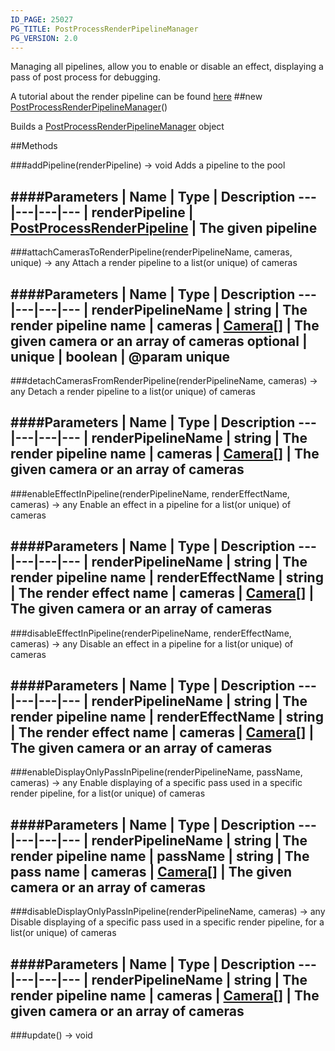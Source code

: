 ```yaml
---
ID_PAGE: 25027
PG_TITLE: PostProcessRenderPipelineManager
PG_VERSION: 2.0
---
```


Managing all pipelines, allow you to enable or disable an effect, displaying a pass of post process for debugging.

A tutorial about the render pipeline can be found [here](https://github.com/BabylonJS/Babylon.js/wiki/How-to-use-PostProcessRenderPipeline)
##new [PostProcessRenderPipelineManager](/classes/PostProcessRenderPipelineManager)()



Builds a [PostProcessRenderPipelineManager](/classes/PostProcessRenderPipelineManager) object











##Methods

###addPipeline(renderPipeline) &rarr; void
Adds a pipeline to the pool





####Parameters
 | Name | Type | Description
---|---|---|---
 | renderPipeline | [PostProcessRenderPipeline](/classes/PostProcessRenderPipeline) | The given pipeline
---

###attachCamerasToRenderPipeline(renderPipelineName, cameras, unique) &rarr; any
Attach a render pipeline to a list(or unique) of cameras





####Parameters
 | Name | Type | Description
---|---|---|---
 | renderPipelineName | string | The render pipeline name
 | cameras | [Camera](/classes/Camera)[] | The given camera or an array of cameras
optional | unique | boolean | @param unique
---

###detachCamerasFromRenderPipeline(renderPipelineName, cameras) &rarr; any
Detach a render pipeline to a list(or unique) of cameras





####Parameters
 | Name | Type | Description
---|---|---|---
 | renderPipelineName | string | The render pipeline name
 | cameras | [Camera](/classes/Camera)[] | The given camera or an array of cameras
---

###enableEffectInPipeline(renderPipelineName, renderEffectName, cameras) &rarr; any
Enable an effect in a pipeline for a list(or unique) of cameras





####Parameters
 | Name | Type | Description
---|---|---|---
 | renderPipelineName | string | The render pipeline name
 | renderEffectName | string | The render effect name
 | cameras | [Camera](/classes/Camera)[] | The given camera or an array of cameras
---

###disableEffectInPipeline(renderPipelineName, renderEffectName, cameras) &rarr; any
Disable an effect in a pipeline for a list(or unique) of cameras





####Parameters
 | Name | Type | Description
---|---|---|---
 | renderPipelineName | string | The render pipeline name
 | renderEffectName | string | The render effect name
 | cameras | [Camera](/classes/Camera)[] | The given camera or an array of cameras
---

###enableDisplayOnlyPassInPipeline(renderPipelineName, passName, cameras) &rarr; any
Enable displaying of a specific pass used in a specific render pipeline, for a list(or unique) of cameras





####Parameters
 | Name | Type | Description
---|---|---|---
 | renderPipelineName | string | The render pipeline name
 | passName | string | The pass name
 | cameras | [Camera](/classes/Camera)[] | The given camera or an array of cameras
---

###disableDisplayOnlyPassInPipeline(renderPipelineName, cameras) &rarr; any
Disable displaying of a specific pass used in a specific render pipeline, for a list(or unique) of cameras





####Parameters
 | Name | Type | Description
---|---|---|---
 | renderPipelineName | string | The render pipeline name
 | cameras | [Camera](/classes/Camera)[] | The given camera or an array of cameras
---

###update() &rarr; void

